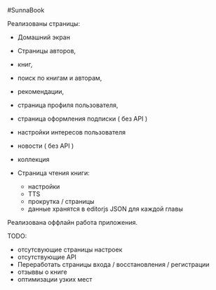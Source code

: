 #SunnaBook

Реализованы страницы:

- Домашний экран  
- Страницы авторов, 
- книг, 
- поиск по книгам и авторам, 
- рекомендации, 
- страница профиля пользователя, 
- страница оформления подписки ( без API )
- настройки интересов пользователя
- новости ( без API )
- коллекция

- Страница чтения книги:
     - настройки
     - TTS
     - прокрутка / страницы
     - данные хранятся в editorjs JSON для каждой главы
     
     
Реализована оффлайн работа приложения.

TODO:

- отсутсвующие страницы настроек
- отсутствующие API 
- Переработать страницы входа / восстановления / регистрации
- отзыввы о книге
- оптимизации узких мест